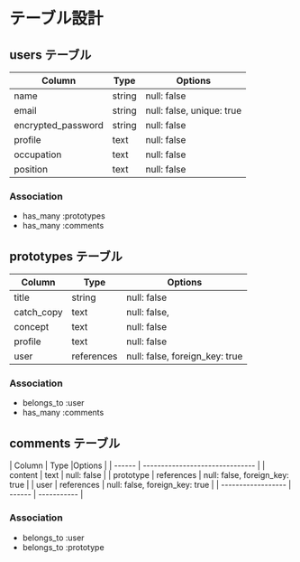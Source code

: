# テーブル設計

## users テーブル

| Column             | Type   | Options     |
| ------------------ | ------ | ----------- |
| name               | string | null: false |
| email              | string | null: false, unique: true |
| encrypted_password | string | null: false |
| profile | text | null: false |
| occupation | text | null: false |
| position | text | null: false |

### Association


- has_many :prototypes
- has_many :comments

## prototypes テーブル

| Column             | Type   | Options     |
| ------------------ | ------ | ----------- |
| title               | string | null: false |
| catch_copy          | text | null: false, |
| concept | text | null: false |
| profile | text | null: false |
| user    | references | null: false, foreign_key: true |

### Association

- belongs_to :user
- has_many :comments


## comments テーブル

| Column     | Type      |Options       |
| ------ | ------------------------------- |
| content   | text | null: false |
| prototype   | references | null: false, foreign_key: true |
| user  | references | null: false, foreign_key: true |
| ------------------ | ------ | ----------- |
### Association

- belongs_to :user
- belongs_to :prototype

